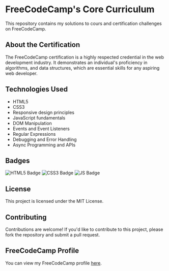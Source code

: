 <!DOCTYPE html>
<html lang="en">
<body>
    <h1>FreeCodeCamp's Core Curriculum</h1>
    <p>This repository contains my solutions to cours and certification challenges on FreeCodeCamp.</p>
    <h2>About the Certification</h2>
    <p>The FreeCodeCamp  certification is a highly respected credential in the web development industry. It demonstrates an individual's proficiency in  algorithms, and data structures, which are essential skills for any aspiring web developer.</p>
    <h2>Technologies Used</h2>
    <ul>
        <li>HTML5</li>
        <li>CSS3</li>
        <li>Responsive design principles</li>
        <li>JavaScript fundamentals</li>
        <li>DOM Manipulation</li>
        <li>Events and Event Listeners</li>
        <li>Regular Expressions</li>
        <li>Debugging and Error Handling</li>
        <li>Async Programming and APIs</li>
    </ul>
    <h2>Badges</h2>
    <img src="https://img.shields.io/badge/HTML5-E34F26?style=for-the-badge&logo=html5&logoColor=white" alt="HTML5 Badge">
    <img src="https://img.shields.io/badge/CSS3-1572B6?style=for-the-badge&logo=css3&logoColor=white" alt="CSS3 Badge">
    <img src="https://img.shields.io/badge/JavaScript-yellow?style=for-the-badge&logo=JAVASCRIPT&logoColor=black" alt="JS Badge">
    <h2>License</h2>
    <p>This project is licensed under the MIT License.</p>
    <h2>Contributing</h2>
    <p>Contributions are welcome! If you'd like to contribute to this project, please fork the repository and submit a pull request.</p>
    <h2>FreeCodeCamp Profile</h2>
    <p>You can view my FreeCodeCamp profile <a href="https://www.freecodecamp.org/Y1hY1__" target="_blank">here</a>.</p>
</body>
</html>
